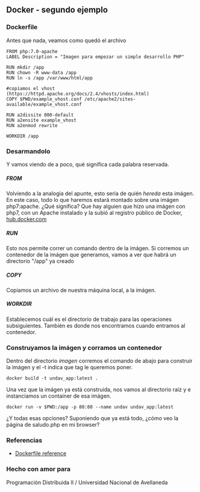 ## Docker - segundo ejemplo

### Dockerfile
Antes que nada, veamos como quedó el archivo

    FROM php:7.0-apache
    LABEL Description = "Imagen para empezar un simple desarrollo PHP"

    RUN mkdir /app
    RUN chown -R www-data /app
    RUN ln -s /app /var/www/html/app

    #copiamos el vhost (https://httpd.apache.org/docs/2.4/vhosts/index.html)
    COPY $PWD/example_vhost.conf /etc/apache2/sites-available/example_vhost.conf

    RUN a2dissite 000-default
    RUN a2ensite example_vhost
    RUN a2enmod rewrite

    WORKDIR /app

### Desarmandolo

Y vamos viendo de a poco, qué significa cada palabra reservada.

##### FROM
Volviendo a la analogía del apunte, esto sería de quién *hereda* esta imágen. En este caso, todo lo que haremos estará montado sobre una imágen php7:apache. ¿Qué significa? Que hay alguien que hizo una imágen con php7, con un Apache instalado y la subió al registro público de Docker, [hub.docker.com](hub.docker.com)

##### RUN
Esto nos permite correr un comando dentro de la imágen. Si corremos un contenedor de la imágen que generamos, vamos a ver que habrá un directorio "/app" ya creado

##### COPY
Copiamos un archivo de nuestra máquina local, a la imágen.

##### WORKDIR
Establecemos cuál es el directorio de trabajo para las operaciones subsiguientes. También es donde nos encontramos cuando entramos al contenedor.

### Construyamos la imágen y corramos un contenedor

Dentro del directorio *imagen* corremos el comando de abajo para construir la imágen y el -t indica que tag le queremos poner.

`docker build -t undav_app:latest .`

Una vez que la imágen ya está construida, nos vamos al directorio raíz y e instanciamos un container de esa imágen.

`docker run -v $PWD:/app -p 80:80 --name undav undav_app:latest`

¿Y todas esas opciones?
Suponiendo que ya está todo, ¿cómo veo la página de saludo.php en mi browser?


### Referencias

* [Dockerfile reference](https://docs.docker.com/engine/reference/builder/)

### Hecho con amor para

Programación Distribuida II / Universidad Nacional de Avellaneda
